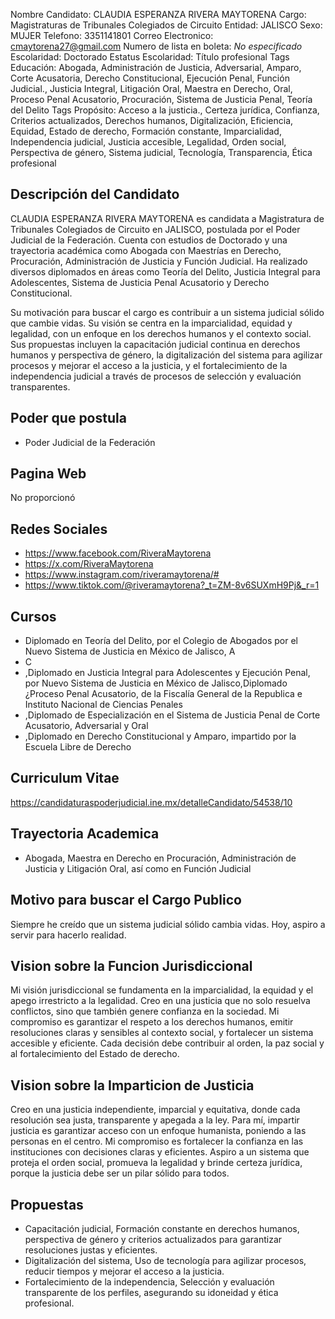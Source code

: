 Nombre Candidato: CLAUDIA ESPERANZA RIVERA MAYTORENA
Cargo: Magistraturas de Tribunales Colegiados de Circuito
Entidad: JALISCO
Sexo: MUJER
Telefono: 3351141801
Correo Electronico: cmaytorena27@gmail.com
Numero de lista en boleta: *No especificado*
Escolaridad: Doctorado
Estatus Escolaridad: Título profesional
Tags Educación: Abogada, Administración de Justicia, Adversarial, Amparo, Corte Acusatoria, Derecho Constitucional, Ejecución Penal, Función Judicial., Justicia Integral, Litigación Oral, Maestra en Derecho, Oral, Proceso Penal Acusatorio, Procuración, Sistema de Justicia Penal, Teoría del Delito
Tags Propósito: Acceso a la justicia., Certeza jurídica, Confianza, Criterios actualizados, Derechos humanos, Digitalización, Eficiencia, Equidad, Estado de derecho, Formación constante, Imparcialidad, Independencia judicial, Justicia accesible, Legalidad, Orden social, Perspectiva de género, Sistema judicial, Tecnología, Transparencia, Ética profesional


## Descripción del Candidato 

CLAUDIA ESPERANZA RIVERA MAYTORENA es candidata a Magistratura de Tribunales Colegiados de Circuito en JALISCO, postulada por el Poder Judicial de la Federación. Cuenta con estudios de Doctorado y una trayectoria académica como Abogada con Maestrías en Derecho, Procuración, Administración de Justicia y Función Judicial. Ha realizado diversos diplomados en áreas como Teoría del Delito, Justicia Integral para Adolescentes, Sistema de Justicia Penal Acusatorio y Derecho Constitucional.

Su motivación para buscar el cargo es contribuir a un sistema judicial sólido que cambie vidas. Su visión se centra en la imparcialidad, equidad y legalidad, con un enfoque en los derechos humanos y el contexto social. Sus propuestas incluyen la capacitación judicial continua en derechos humanos y perspectiva de género, la digitalización del sistema para agilizar procesos y mejorar el acceso a la justicia, y el fortalecimiento de la independencia judicial a través de procesos de selección y evaluación transparentes.


## Poder que postula

- Poder Judicial de la Federación


## Pagina Web

No proporcionó


## Redes Sociales

- https://www.facebook.com/RiveraMaytorena
- https://x.com/RiveraMaytorena
- https://www.instagram.com/riveramaytorena/#
- https://www.tiktok.com/@riveramaytorena?_t=ZM-8v6SUXmH9Pj&_r=1


## Cursos

- Diplomado en Teoría del Delito, por el Colegio de Abogados por el Nuevo Sistema de Justicia en México de Jalisco, A
- C
- ,Diplomado en Justicia Integral para Adolescentes y Ejecución Penal, por Nuevo Sistema de Justicia en México de Jalisco,Diplomado ¿Proceso Penal Acusatorio, de la Fiscalía General de la Republica e Instituto Nacional de Ciencias Penales
- ,Diplomado de Especialización en el Sistema de Justicia Penal de Corte Acusatorio, Adversarial y Oral
- ,Diplomado en Derecho Constitucional y Amparo, impartido por la Escuela Libre de Derecho


## Curriculum Vitae

https://candidaturaspoderjudicial.ine.mx/detalleCandidato/54538/10


## Trayectoria Academica

- Abogada, Maestra en Derecho en Procuración, Administración de Justicia y Litigación Oral, así como en Función Judicial


## Motivo para buscar el Cargo Publico

Siempre he creído que un sistema judicial sólido cambia vidas. Hoy, aspiro a servir para hacerlo realidad.


## Vision sobre la Funcion Jurisdiccional

Mi visión jurisdiccional se fundamenta en la imparcialidad, la equidad y el apego irrestricto a la legalidad. Creo en una justicia que no solo resuelva conflictos, sino que también genere confianza en la sociedad. Mi compromiso es garantizar el respeto a los derechos humanos, emitir resoluciones claras y sensibles al contexto social, y fortalecer un sistema accesible y eficiente. Cada decisión debe contribuir al orden, la paz social y al fortalecimiento del Estado de derecho.


## Vision sobre la Imparticion de Justicia

Creo en una justicia independiente, imparcial y equitativa, donde cada resolución sea justa, transparente y apegada a la ley. Para mí, impartir justicia es garantizar acceso con un enfoque humanista, poniendo a las personas en el centro. Mi compromiso es fortalecer la confianza en las instituciones con decisiones claras y eficientes. Aspiro a un sistema que proteja el orden social, promueva la legalidad y brinde certeza jurídica, porque la justicia debe ser un pilar sólido para todos.


## Propuestas

- Capacitación judicial, Formación constante en derechos humanos, perspectiva de género y criterios actualizados para garantizar resoluciones justas y eficientes.
- Digitalización del sistema, Uso de tecnología para agilizar procesos, reducir tiempos y mejorar el acceso a la justicia.
- Fortalecimiento de la independencia, Selección y evaluación transparente de los perfiles, asegurando su idoneidad y ética profesional.

